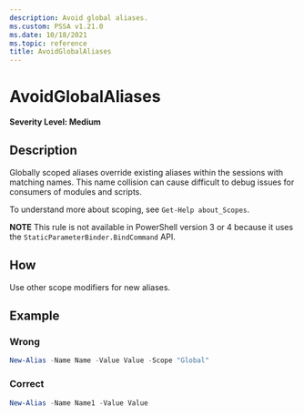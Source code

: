 ```yaml
---
description: Avoid global aliases.
ms.custom: PSSA v1.21.0
ms.date: 10/18/2021
ms.topic: reference
title: AvoidGlobalAliases
---
```

# AvoidGlobalAliases

**Severity Level: Medium**

## Description

Globally scoped aliases override existing aliases within the sessions with matching names. This name
collision can cause difficult to debug issues for consumers of modules and scripts.

To understand more about scoping, see `Get-Help about_Scopes`.

**NOTE** This rule is not available in PowerShell version 3 or 4 because it uses the
`StaticParameterBinder.BindCommand` API.

## How

Use other scope modifiers for new aliases.

## Example

### Wrong

```powershell
New-Alias -Name Name -Value Value -Scope "Global"
```

### Correct

```powershell
New-Alias -Name Name1 -Value Value
```
